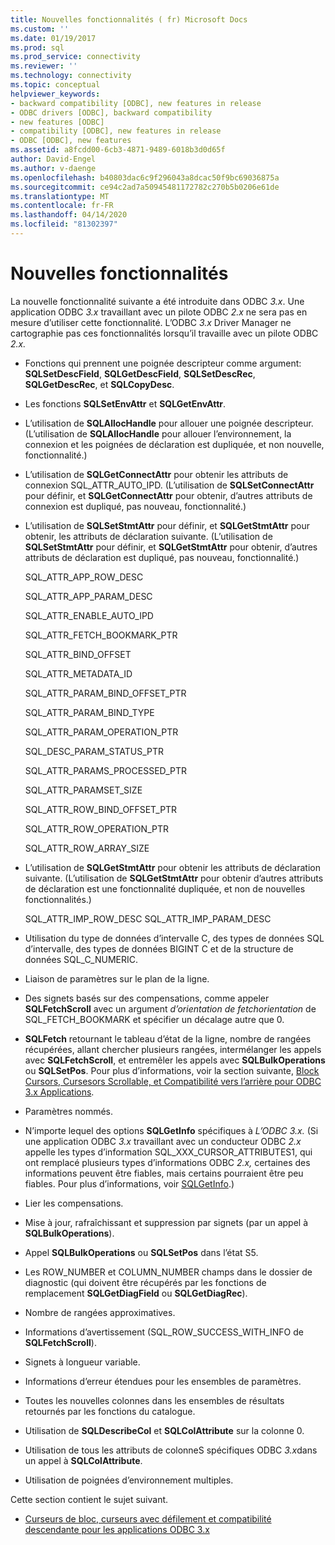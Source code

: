 ```yaml
---
title: Nouvelles fonctionnalités ( fr) Microsoft Docs
ms.custom: ''
ms.date: 01/19/2017
ms.prod: sql
ms.prod_service: connectivity
ms.reviewer: ''
ms.technology: connectivity
ms.topic: conceptual
helpviewer_keywords:
- backward compatibility [ODBC], new features in release
- ODBC drivers [ODBC], backward compatibility
- new features [ODBC]
- compatibility [ODBC], new features in release
- ODBC [ODBC], new features
ms.assetid: a8fcdd00-6cb3-4871-9489-6018b3d0d65f
author: David-Engel
ms.author: v-daenge
ms.openlocfilehash: b40803dac6c9f296043a8dcac50f9bc69036875a
ms.sourcegitcommit: ce94c2ad7a50945481172782c270b5b0206e61de
ms.translationtype: MT
ms.contentlocale: fr-FR
ms.lasthandoff: 04/14/2020
ms.locfileid: "81302397"
---
```

# <a name="new-features"></a>Nouvelles fonctionnalités
La nouvelle fonctionnalité suivante a été introduite dans ODBC *3.x*. Une application ODBC *3.x* travaillant avec un pilote ODBC *2.x* ne sera pas en mesure d’utiliser cette fonctionnalité. L’ODBC *3.x* Driver Manager ne cartographie pas ces fonctionnalités lorsqu’il travaille avec un pilote ODBC *2.x.*  
  
-   Fonctions qui prennent une poignée descripteur comme argument: **SQLSetDescField**, **SQLGetDescField**, **SQLSetDescRec**, **SQLGetDescRec**, et **SQLCopyDesc**.  
  
-   Les fonctions **SQLSetEnvAttr** et **SQLGetEnvAttr**.  
  
-   L’utilisation de **SQLAllocHandle** pour allouer une poignée descripteur. (L’utilisation de **SQLAllocHandle** pour allouer l’environnement, la connexion et les poignées de déclaration est dupliquée, et non nouvelle, fonctionnalité.)  
  
-   L’utilisation de **SQLGetConnectAttr** pour obtenir les attributs de connexion SQL_ATTR_AUTO_IPD. (L’utilisation de **SQLSetConnectAttr** pour définir, et **SQLGetConnectAttr** pour obtenir, d’autres attributs de connexion est dupliqué, pas nouveau, fonctionnalité.)  
  
-   L’utilisation de **SQLSetStmtAttr** pour définir, et **SQLGetStmtAttr** pour obtenir, les attributs de déclaration suivante. (L’utilisation de **SQLSetStmtAttr** pour définir, et **SQLGetStmtAttr** pour obtenir, d’autres attributs de déclaration est dupliqué, pas nouveau, fonctionnalité.)  
  
     SQL_ATTR_APP_ROW_DESC  
  
     SQL_ATTR_APP_PARAM_DESC  
  
     SQL_ATTR_ENABLE_AUTO_IPD  
  
     SQL_ATTR_FETCH_BOOKMARK_PTR  
  
     SQL_ATTR_BIND_OFFSET  
  
     SQL_ATTR_METADATA_ID  
  
     SQL_ATTR_PARAM_BIND_OFFSET_PTR  
  
     SQL_ATTR_PARAM_BIND_TYPE  
  
     SQL_ATTR_PARAM_OPERATION_PTR  
  
     SQL_DESC_PARAM_STATUS_PTR  
  
     SQL_ATTR_PARAMS_PROCESSED_PTR  
  
     SQL_ATTR_PARAMSET_SIZE  
  
     SQL_ATTR_ROW_BIND_OFFSET_PTR  
  
     SQL_ATTR_ROW_OPERATION_PTR  
  
     SQL_ATTR_ROW_ARRAY_SIZE  
  
-   L’utilisation de **SQLGetStmtAttr** pour obtenir les attributs de déclaration suivante. (L’utilisation de **SQLGetStmtAttr** pour obtenir d’autres attributs de déclaration est une fonctionnalité dupliquée, et non de nouvelles fonctionnalités.)  
  
     SQL_ATTR_IMP_ROW_DESC SQL_ATTR_IMP_PARAM_DESC  
  
-   Utilisation du type de données d’intervalle C, des types de données SQL d’intervalle, des types de données BIGINT C et de la structure de données SQL_C_NUMERIC.  
  
-   Liaison de paramètres sur le plan de la ligne.  
  
-   Des signets basés sur des compensations, comme appeler **SQLFetchScroll** avec un argument *d’orientation de fetchorientation* de SQL_FETCH_BOOKMARK et spécifier un décalage autre que 0.  
  
-   **SQLFetch** retournant le tableau d’état de la ligne, nombre de rangées récupérées, allant chercher plusieurs rangées, intermélanger les appels avec **SQLFetchScroll**, et entremêler les appels avec **SQLBulkOperations** ou **SQLSetPos**. Pour plus d’informations, voir la section suivante, [Block Cursors, Cursesors Scrollable, et Compatibilité vers l’arrière pour ODBC 3.x Applications](../../../odbc/reference/develop-app/block-cursors-scrollable-backward-compatibility-odbc-3-x-applications.md).  
  
-   Paramètres nommés.  
  
-   N’importe lequel des options **SQLGetInfo** spécifiques à *L’ODBC 3.x.* (Si une application ODBC *3.x* travaillant avec un conducteur ODBC *2.x* appelle les types d’information SQL_XXX_CURSOR_ATTRIBUTES1, qui ont remplacé plusieurs types d’informations ODBC *2.x,* certaines des informations peuvent être fiables, mais certains pourraient être peu fiables. Pour plus d’informations, voir [SQLGetInfo](../../../odbc/reference/syntax/sqlgetinfo-function.md).)  
  
-   Lier les compensations.  
  
-   Mise à jour, rafraîchissant et suppression par signets (par un appel à **SQLBulkOperations**).  
  
-   Appel **SQLBulkOperations** ou **SQLSetPos** dans l’état S5.  
  
-   Les ROW_NUMBER et COLUMN_NUMBER champs dans le dossier de diagnostic (qui doivent être récupérés par les fonctions de remplacement **SQLGetDiagField** ou **SQLGetDiagRec**).  
  
-   Nombre de rangées approximatives.  
  
-   Informations d’avertissement (SQL_ROW_SUCCESS_WITH_INFO de **SQLFetchScroll**).  
  
-   Signets à longueur variable.  
  
-   Informations d’erreur étendues pour les ensembles de paramètres.  
  
-   Toutes les nouvelles colonnes dans les ensembles de résultats retournés par les fonctions du catalogue.  
  
-   Utilisation de **SQLDescribeCol** et **SQLColAttribute** sur la colonne 0.  
  
-   Utilisation de tous les attributs de colonneS spécifiques ODBC *3.x*dans un appel à **SQLColAttribute**.  
  
-   Utilisation de poignées d’environnement multiples.  
  
 Cette section contient le sujet suivant.  
  
-   [Curseurs de bloc, curseurs avec défilement et compatibilité descendante pour les applications ODBC 3.x](../../../odbc/reference/develop-app/block-cursors-scrollable-backward-compatibility-odbc-3-x-applications.md)
